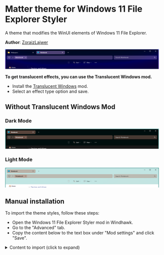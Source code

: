 # Matter theme for Windows 11 File Explorer Styler

A theme that modifies the WinUI elements of Windows 11 File Explorer.

**Author**: [ZoraizLajwer](https://github.com/ZoraizLajwer)

![Screenshot](screenshot.png)

**To get translucent effects, you can use the Translucent Windows mod.**

- Install the [Translucent Windows](https://windhawk.net/mods/translucent-windows) mod.
- Select an effect type option and save.

## Without Translucent Windows Mod
### Dark Mode
![DefaultDark](DefaultDark.png)

### Light Mode
![DefaultLight](DefaultLight.png)
<!--
## Theme selection

The theme is integrated into the mod, and can be simply selected from the mod's
settings:

* Open the Windows 11 File Explorer Styler mod in Windhawk.
* Go to the "Settings" tab.
* Select the theme and save the settings.

## Manual installation

The theme styles can also be imported manually. To do that, follow these steps:
-->
## Manual installation

To import the theme styles, follow these steps:

* Open the Windows 11 File Explorer Styler mod in Windhawk.
* Go to the "Advanced" tab.
* Copy the content below to the text box under "Mod settings" and click "Save".

<details>
<summary>Content to import (click to expand)</summary>

```json
{
  "explorerFrameContainerHeight": 0,
  "controlStyles[0].target": "CommandBar#FileExplorerCommandBar ",
  "controlStyles[0].styles[0]": "Background=Transparent",
  "controlStyles[1].target": "CommandBar#FileExplorerSecondaryCommandBar",
  "controlStyles[1].styles[0]": "Background=Transparent",
  "theme": "",
  "controlStyles[2].target": "Grid#TabContainerGrid > Border#LeftBottomBorderLine",
  "controlStyles[2].styles[0]": "Visibility=Collapsed",
  "controlStyles[3].styles[0]": "Visibility=Collapsed",
  "controlStyles[3].target": "Grid#TabContainerGrid > Border#RightBottomBorderLine",
  "controlStyles[4].target": "TabViewItem",
  "controlStyles[4].styles[0]": "Margin=0,0,4,0",
  "controlStyles[5].target": "TabViewItem > Grid#LayoutRoot",
  "controlStyles[5].styles[0]": "CornerRadius=5",
  "controlStyles[5].styles[1]": "Margin=2,4,0,4",
  "controlStyles[5].styles[2]": "Height=29",
  "controlStyles[6].target": "TabViewItem > Grid#LayoutRoot > Canvas",
  "controlStyles[6].styles[0]": "Visibility=Collapsed",
  "controlStyles[7].target": "TabViewItem > Grid#LayoutRoot > Grid#TabContainer",
  "controlStyles[7].styles[0]": "Background = Transparent ",
  "controlStyles[8].target": "TabViewItem > Grid#LayoutRoot@CommonStates",
  "controlStyles[8].styles[0]": "Background@Selected:= $accentColor2",
  "controlStyles[8].styles[1]": "Background@PointerOverSelected:= $accentColor",
  "controlStyles[8].styles[2]": "Background@PointerOver:= $accentColor2",
  "controlStyles[8].styles[3]": "Background@Normal=$accentColor",
  "controlStyles[8].styles[4]": "Background@PressedSelected:=$accentColor2",
  "controlStyles[9].target": "Grid#TabContainerGrid > Border > Button#AddButton",
  "controlStyles[10].target": "Grid#CommandBarControlRootGrid",
  "controlStyles[10].styles[0]": "Background=Transparent ",
  "controlStyles[11].target": "Grid#NavigationBarControlGrid",
  "controlStyles[11].styles[0]": "Background=Transparent ",
  "controlStyles[12].target": "Grid#PART_LayoutRoot",
  "controlStyles[12].styles[0]": "Background :=<SolidColorBrush Color=\"{ThemeResource SystemAccentColorLight1}\" Opacity=\"0.4\" />",
  "styleConstants[0]": "accentColor=<SolidColorBrush Color=\"{ThemeResource SystemAccentColorLight1}\" />",
  "controlStyles[13].target": "FileExplorerExtensions.CommandBarControl",
  "controlStyles[14].target": "AutoSuggestBox#FileExplorerSearchBox > Grid#LayoutRoot > TextBox > Grid@CommonStates > Border#BorderElement",
  "controlStyles[14].styles[0]": "Background :=<SolidColorBrush Color=\"{ThemeResource SystemAccentColorLight1}\" Opacity=\"0.4\" />",
  "controlStyles[14].styles[1]": "CornerRadius = 6",
  "controlStyles[12].styles[1]": "CornerRadius = 6",
  "controlStyles[10].styles[1]": "BorderThickness = 0",
  "styleConstants[1]": "accentColor2=<SolidColorBrush Color=\"{ThemeResource SystemAccentColorLight1}\" Opacity=\"0.5\" />",
  "controlStyles[14].styles[2]": "BorderThickness = 0",
  "controlStyles[12].styles[2]": "BorderThickness = 0",
  "controlStyles[13].styles[0]": "Margin = 0,-5,0,0",
  "controlStyles[15].target": "Microsoft.UI.Xaml.Controls.AppBarButton[ToolTipService.ToolTip = Cut]",
  "controlStyles[15].styles[0]": "Visibility  = 1",
  "controlStyles[16].target": "Microsoft.UI.Xaml.Controls.AppBarButton[ToolTipService.ToolTip = Copy]",
  "controlStyles[16].styles[0]": "Visibility  = 1",
  "controlStyles[17].target": "Microsoft.UI.Xaml.Controls.AppBarButton[ToolTipService.ToolTip = Paste]",
  "controlStyles[17].styles[0]": "Visibility  = 1",
  "controlStyles[18].target": "Microsoft.UI.Xaml.Controls.AppBarButton[ToolTipService.ToolTip = Rename]",
  "controlStyles[18].styles[0]": "Visibility  = 1",
  "controlStyles[19].target": "Microsoft.UI.Xaml.Controls.AppBarButton[ToolTipService.ToolTip = Share]",
  "controlStyles[19].styles[0]": "Visibility  = 1",
  "controlStyles[20].target": "Microsoft.UI.Xaml.Controls.AppBarSeparator",
  "controlStyles[20].styles[0]": "Visibility  = 1",
  "controlStyles[21].target": "Microsoft.UI.Xaml.Controls.Border#ScrollDecreaseButtonContainer",
  "controlStyles[21].styles[0]": "Margin = 0,0,0,3",
  "controlStyles[22].target": "Microsoft.UI.Xaml.Controls.Border#ScrollIncreaseButtonContainer",
  "controlStyles[22].styles[0]": "Margin = 0,0,0,3",
  "resourceVariables[0].variableKey": "",
  "resourceVariables[0].value": "",
  "controlStyles[23].target": "Microsoft.UI.Xaml.Controls.AppBarButton#refreshButton",
  "controlStyles[23].styles[0]": "Visibility  =1",
  "controlStyles[24].target": "Microsoft.UI.Xaml.Controls.AppBarButton#upButton",
  "controlStyles[24].styles[0]": "Visibility  =1",
  "controlStyles[25].styles[0]": "Visibility  =1",
  "controlStyles[26].styles[0]": "Visibility  =1",
  "controlStyles[25].target": "Microsoft.UI.Xaml.Controls.AppBarButton#forwardButton",
  "controlStyles[26].target": "Microsoft.UI.Xaml.Controls.AppBarButton#backButton",
  "controlStyles[9].styles[0]": "Visibility  = 0",
  "controlStyles[7].styles[1]": "BorderThickness = 0",
  "controlStyles[8].styles[5]": "Background@Pressed := $accentColor2",
  "controlStyles[27].target": "Microsoft.UI.Xaml.Controls.AppBarButton[ToolTipService.ToolTip = Create a new item in the current location.]",
  "controlStyles[27].styles[0]": "Visibility  = 1",
  "controlStyles[9].styles[1]": "Margin = 0,0,0,3",
  "controlStyles[1].styles[1]": "Visibility = 1",
  "controlStyles[0].styles[1]": "HorizontalAlignment  = 1"
}
```

